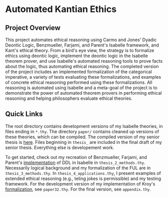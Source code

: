 # Automated Kantian Ethics

## Project Overview

This project automates ethical reasoning using Carmo and Jones' Dyadic Deontic Logic, Benzmueller, Farjami, and Parent's 
Isabelle framework, and Kant's ethical theory. From a bird's eye view, the strategy is to formalize ethics using 
deontic logic, implement the deontic logic in the Isabelle theorem prover, and use Isabelle's automated reasoning 
tools to prove facts about the logic, thus automating ethical reasoning. The completed version of the project includes
an implemented formalization of the categorical imperative, a variety of tests evaluating these formalizations, and examples
of concrete ethical reasoning performed using these formalizations. All reasoning is automated using Isabelle and a meta-goal
of the project is to demonstrate the power of automated theorem provers in performing ethical reasoning and helping 
philosophers evaluate ethical theories.

## Quick Links

The root directory contains development versions of my Isabelle theories, in files ending in `*.thy`. The directory `paper/` 
contains cleaned up versions of these theories, which can be compiled. The compiled version 
of my senior thesis is [here](https://github.com/lsingh123/cs91r/blob/main/paper/output/Automated_Kantian_Ethics_LS_Thesis.pdf). 
Files beginning in `thesis_` are included in the final draft of my senior thesis. Everything else is developement work.

To get started, check out my recreation of Benzmueller, Farjami, and Parent's [implementation](https://www.researchgate.net/publication/323392435_Faithful_Semantical_Embedding_of_a_Dyadic_Deontic_Logic_in_HOL) of DDL in Isabelle in 
`thesis_2_methods.thy`. Necessarily logical background and my formalization of the FUL are in `thesis_3_methods.thy`. 
In `thesis_4_applications.thy`, I present examples of extended ethical reasoning (e.g., teling jokes is permissible) and 
my testing framework. For the development version of my implementation of Kroy's [formalization](https://www.proquest.com/openview/b3acb60a78f717e52b35171886fc1916/1?pq-origsite=gscholar&cbl=1817983), see `paper32.thy`. For
the final version, see `appendix.thy`.
